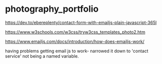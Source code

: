 # photography_portfolio

https://dev.to/ebereplenty/contact-form-with-emailjs-plain-javascript-365l

https://www.w3schools.com/w3css/tryw3css_templates_photo2.htm

https://www.emailjs.com/docs/introduction/how-does-emailjs-work/

having problems getting email js to work- narrowed it down to 'contact service' not being a named variable.
